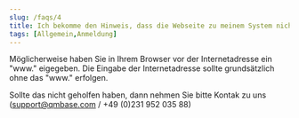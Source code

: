 ```yaml
---
slug: /faqs/4
title: Ich bekomme den Hinweis, dass die Webseite zu meinem System nicht erreichbar ist. Woran kann das liegen
tags: [Allgemein,Anmeldung]
---
```

Möglicherweise haben Sie in Ihrem Browser vor der Internetadresse ein "www." eigegeben. Die Eingabe der Internetadresse sollte grundsätzlich ohne das "www." erfolgen.

Sollte das nicht geholfen haben, dann nehmen Sie bitte Kontak zu uns (support@qmbase.com / +49 (0)231 952 035 88)